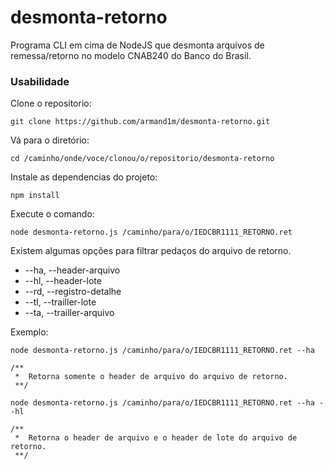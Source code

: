 # desmonta-retorno
Programa CLI em cima de NodeJS que desmonta arquivos de remessa/retorno no modelo CNAB240 do Banco do Brasil.

### Usabilidade
Clone o repositorio:
```
git clone https://github.com/armand1m/desmonta-retorno.git
```

Vá para o diretório:
```
cd /caminho/onde/voce/clonou/o/repositorio/desmonta-retorno
```

Instale as dependencias do projeto:
```
npm install
```

Execute o comando:
```
node desmonta-retorno.js /caminho/para/o/IEDCBR1111_RETORNO.ret
```

Existem algumas opções para filtrar pedaços do arquivo de retorno.
* --ha, --header-arquivo
* --hl, --header-lote
* --rd, --registro-detalhe
* --tl, --trailler-lote
* --ta, --trailler-arquivo

Exemplo:
```
node desmonta-retorno.js /caminho/para/o/IEDCBR1111_RETORNO.ret --ha

/**
 *	Retorna somente o header de arquivo do arquivo de retorno.
 **/

node desmonta-retorno.js /caminho/para/o/IEDCBR1111_RETORNO.ret --ha --hl

/**
 *	Retorna o header de arquivo e o header de lote do arquivo de retorno.
 **/
```